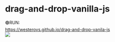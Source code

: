 # drag-and-drop-vanilla-js
🟢RUN:<br>
https://westerovs.github.io/drag-and-drop-vanila-js
<br>
<img src="cover.jpg">
